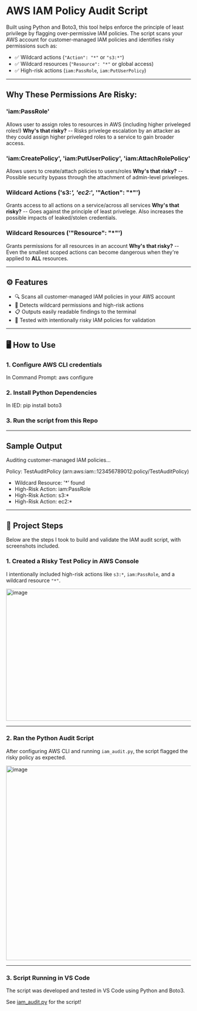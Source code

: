 # AWS IAM Policy Audit Script

Built using Python and Boto3, this tool helps enforce the principle of least privilege by flagging over-permissive IAM policies.
The script scans your AWS account for customer-managed IAM policies and identifies risky permissions such as:

- ✅ Wildcard actions (`"Action": "*"` or `"s3:*"`)
- ✅ Wildcard resources (`"Resource": "*"` or global access)
- ✅ High-risk actions (`iam:PassRole`, `iam:PutUserPolicy`)

---

## Why These Permissions Are Risky:

### 'iam:PassRole' 
Allows user to assign roles to resources in AWS (including higher priveleged roles!)
**Why's that risky?** -- Risks privelege escalation by an attacker as they could assign higher priveleged roles to a service to gain broader access.

### 'iam:CreatePolicy', 'iam:PutUserPolicy', 'iam:AttachRolePolicy'
Allows users to create/attach policies to users/roles
**Why's that risky?** -- Possible security bypass through the attachment of admin-level priveleges.

### Wildcard Actions ('s3:*', 'ec2:*', '"Action": "*"')
Grants access to all actions on a service/across all services
**Why's that risky?** -- Goes against the principle of least privelege. Also increases the possible impacts of leaked/stolen credentials.

### Wildcard Resources ('"Resource": "*"')
Grants permissions for all resources in an account
**Why's that risky?** -- Even the smallest scoped actions can become dangerous when they're applied to **ALL** resources. 

---

## ⚙️ Features

- 🔍 Scans all customer-managed IAM policies in your AWS account
- 🚨 Detects wildcard permissions and high-risk actions
- 📋 Outputs easily readable findings to the terminal
- 🧪 Tested with intentionally risky IAM policies for validation

---

## 🖥️ How to Use

### 1. Configure AWS CLI credentials

In Command Prompt:
  aws configure

### 2. Install Python Dependencies

In IED:
  pip install boto3

### 3. Run the script from this Repo

---

## Sample Output

Auditing customer-managed IAM policies...

Policy: TestAuditPolicy (arn:aws:iam::123456789012:policy/TestAuditPolicy)
 - Wildcard Resource: '*' found
 - High-Risk Action: iam:PassRole
 - High-Risk Action: s3:*
 - High-Risk Action: ec2:*

---

## 🚀 Project Steps

Below are the steps I took to build and validate the IAM audit script, with screenshots included.

### 1. Created a Risky Test Policy in AWS Console
I intentionally included high-risk actions like `s3:*`, `iam:PassRole`, and a wildcard resource `"*"`.

<img width="677" height="360" alt="image" src="https://github.com/user-attachments/assets/9b043a87-33bf-4936-8b17-91d380338164" />


---

### 2. Ran the Python Audit Script
After configuring AWS CLI and running `iam_audit.py`, the script flagged the risky policy as expected.

<img width="1088" height="530" alt="image" src="https://github.com/user-attachments/assets/6411025a-641a-4789-925a-c4896468b709" />


---

### 3. Script Running in VS Code
The script was developed and tested in VS Code using Python and Boto3.

See [iam_audit.py](https://github.com/sudo-JohnP/AWS-IAM-Policy-Audit-Script/blob/main/iam_audit.py) for the script!
